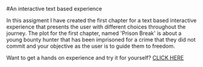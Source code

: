 #An interactive text based experience

In this assigment I have created the first chapter for a text based interactive experience that presents the user with different choices
throughout the journey. The plot for the first chapter, named 'Prison Break' is about a young bounty hunter that has been imprisoned for
a crime that they did not commit and your objective as the user is to guide them to freedom.

Want to get a hands on experience and try it for yourself? [CLICK HERE](https://emil-helge.github.io/The-Adventures-Of-A-Bounty-Hunter-/)
